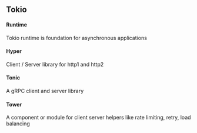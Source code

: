 ## Tokio
#### Runtime
Tokio runtime is foundation for asynchronous applications 
#### Hyper
Client / Server library for http1 and http2 
#### Tonic
A gRPC client and server library
#### Tower
A component or module for client server helpers like rate limiting, retry, 
load balancing
